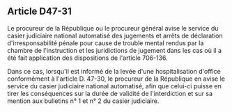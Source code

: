 Article D47-31
----
Le procureur de la République ou le procureur général avise le service du casier
judiciaire national automatisé des jugements et arrêts de déclaration
d'irresponsabilité pénale pour cause de trouble mental rendus par la chambre de
l'instruction et les juridictions de jugement dans les cas où il a été fait
application des dispositions de l'article 706-136.

Dans ce cas, lorsqu'il est informé de la levée d'une hospitalisation d'office
conformément à l'article D. 47-30, le procureur de la République en avise le
service du casier judiciaire national automatisé, afin que celui-ci puisse en
tirer les conséquences sur la durée de validité de l'interdiction et sur sa
mention aux bulletins n° 1 et n° 2 du casier judiciaire.
